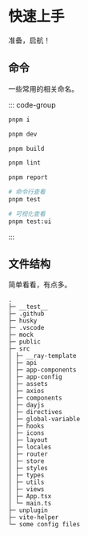 # 快速上手

准备，启航！

## 命令

一些常用的相关命名。

::: code-group

```sh [安装依赖]
pnpm i
```

```sh [启动项目]
pnpm dev
```

```sh [构建项目]
pnpm build
```

```sh [代码检查与修复]
pnpm lint
```

```sh [体积分析]
pnpm report
```

```sh [单测]
# 命令行查看
pnpm test

# 可视化查看
pnpm test:ui
```

:::

## 文件结构

简单看看，有点多。

```
.
├─ __test__
├─ .github
├─ husky
├─ .vscode
├─ mock
├─ public
├─ src
│ ├─ __ray-template
│ ├─ api
│ ├─ app-components
│ ├─ app-config
│ ├─ assets
│ ├─ axios
│ ├─ components
│ ├─ dayjs
│ ├─ directives
│ ├─ global-variable
│ ├─ hooks
│ ├─ icons
│ ├─ layout
│ ├─ locales
│ ├─ router
│ ├─ store
│ ├─ styles
│ ├─ types
│ ├─ utils
│ ├─ views
│ ├─ App.tsx
│ └─ main.ts
├─ unplugin
├─ vite-helper
└─ some config files
```
